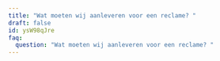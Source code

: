 ```yaml
---
title: "Wat moeten wij aanleveren voor een reclame? "
draft: false
id: ysW98qJre
faq:
  question: "Wat moeten wij aanleveren voor een reclame? "
---
```

